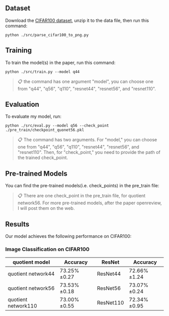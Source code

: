 ## Dataset

Download the [CIFAR100 dataset](https://www.cs.toronto.edu/~kriz/cifar-100-python.tar.gz), unzip it to the data file, then run this command:
```
python ./src/parse_cifar100_to_png.py
```

## Training

To train the model(s) in the paper, run this command:

```train
python ./src/train.py --model q44
```

>📋  the command has one argument "model", you can choose one from "q44", "q56", "q110", "resnet44", "resnet56", and "resnet110".

## Evaluation

To evaluate my model, run:

```eval
python ./src/eval.py --model q56 --check_point ./pre_train/checkpoint_quonet56.pkl
```

>📋  The command has two arguments. For "model," you can choose one from "q44", "q56", "q110", "resnet44", "resnet56", and "resnet110". Then, for "check_point," you need to provide the path of the trained check_point.

## Pre-trained Models
You can find the pre-trained models(i.e. check_points) in the pre_train file:


>📋 There are one check_point in the pre_train file, for quotient network56. For more pre-trained models, after the paper openreview, I will post them on the web.

## Results

Our model achieves the following performance on CIFAR100:

### Image Classification on CIFAR100

| quotient model      | Accuracy         | ResNet    | Accuracy         |
|---------------------|------------------|-----------|------------------|
| quotient network44  | 73.25%&#177;0.27 | ResNet44  | 72.66%&#177;1.24 |
| quotient network56  | 73.53%&#177;0.18 | ResNet56  | 73.07%&#177;0.24 |
| quotient network110 | 73.00%&#177;0.55 | ResNet110 | 72.34%&#177;0.95 |
